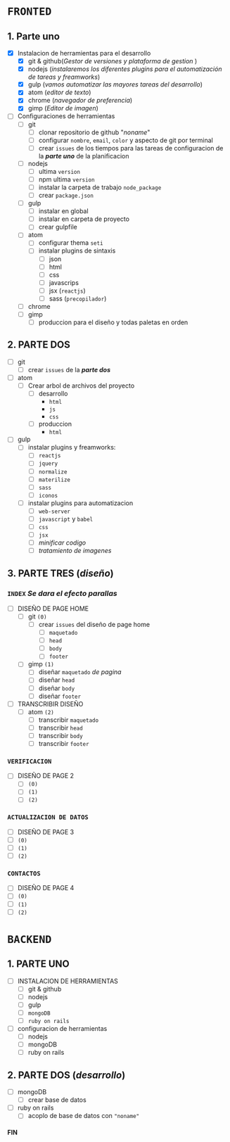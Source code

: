 # `FRONTED`
## __1. Parte uno__

  - [x] Instalacion de herramientas para el desarrollo
    - [x] git & github(_Gestor de versiones y plataforma de gestion_ )
    - [x] nodejs (_instalaremos los diferentes plugins para el automatización de tareas y freamworks_)
    - [x] gulp (_vamos automatizar las mayores tareas del desarrollo_)
    - [x] atom (_editor de texto_)
    - [x] chrome (_navegador de preferencia_)
    - [x] gimp (_Editor de imagen_)

  - [ ] Configuraciones de herramientas
    - [ ] git
      - [ ] clonar repositorio de github "_noname_"
      - [ ] configurar `nombre`, `email`, `color` y aspecto de git por terminal
      - [ ] crear `issues` de los tiempos para las tareas de configuracion de la **_parte uno_** de la planificacion
    - [ ] nodejs
      - [ ] ultima `version`
      - [ ] npm ultima `version`
      - [ ] instalar la carpeta de trabajo `node_package`
      - [ ] crear `package.json`
    - [ ] gulp
      - [ ] instalar en global
      - [ ] instalar en carpeta de proyecto
      - [ ] crear gulpfile
    - [ ] atom
      - [ ] configurar thema `seti`
      - [ ] instalar plugins de sintaxis
        - [ ] json
        - [ ] html
        - [ ] css
        - [ ] javascrips
        - [ ] jsx (`reactjs`)
        - [ ] sass (`precopilador`)
    - [ ] chrome
    - [ ] gimp
      - [ ] produccion para el diseño y todas paletas en orden

## __2. PARTE DOS__

  - [ ] git
    - [ ] crear `issues` de la **_parte dos_**
  - [ ] atom
    - [ ] Crear arbol de archivos del proyecto
      - [ ] desarrollo
        * `html`
        * `js`
        * `css`
      - [ ] produccion
        * `html`
  - [ ] gulp
    - [ ] instalar plugins y freamworks:
      - [ ] `reactjs`
      - [ ] `jquery`
      - [ ] `normalize`
      - [ ] `materilize`
      - [ ] `sass`
      - [ ] `iconos`
    - [ ] instalar plugins para automatizacion
      - [ ] `web-server`
      - [ ] `javascript` y `babel`
      - [ ] `css`
      - [ ] `jsx`
      - [ ] _minificar codigo_
      - [ ] _tratamiento de imagenes_

## __3. PARTE TRES (_diseño_)__
### __`INDEX` *Se dara el efecto parallas*__
  - [ ] DISEÑO DE PAGE HOME
    - [ ] git `(0)`
      - [ ] crear `issues` del diseño de page home
        - [ ] `maquetado`
        - [ ] `head`
        - [ ] `body`
        - [ ] `footer`
    - [ ] gimp `(1)`
      - [ ] diseñar `maquetado` _de pagina_
      - [ ] diseñar `head`
      - [ ] diseñar `body`
      - [ ] diseñar `footer`
  - [ ] TRANSCRIBIR DISEÑO
    - [ ] atom `(2)`
      - [ ] transcribir `maquetado`
      - [ ] transcribir `head`
      - [ ] transcribir `body`
      - [ ] transcribir `footer`

### __`VERIFICACION`__
  - [ ] DISEÑO DE PAGE 2
    - [ ] `(0)`
    - [ ] `(1)`
    - [ ] `(2)`

### __`ACTUALIZACION DE DATOS`__
  - [ ] DISEÑO DE PAGE 3
  - [ ] `(0)`
  - [ ] `(1)`
  - [ ] `(2)`

### __`CONTACTOS`__
  - [ ] DISEÑO DE PAGE 4
  - [ ] `(0)`
  - [ ] `(1)`
  - [ ] `(2)`

# `BACKEND`

## __1. PARTE UNO__
  - [ ] INSTALACION DE HERRAMIENTAS
    - [ ] git & github
    - [ ] nodejs
    - [ ] gulp
    - [ ] `mongoDB`
    - [ ] `ruby on rails`
  - [ ] configuracion de herramientas
    - [ ] nodejs
    - [ ] mongoDB
    - [ ] ruby on rails

## __2. PARTE DOS (_desarrollo_)__
  - [ ] mongoDB
    - [ ] crear base de datos
  - [ ] ruby on rails
    - [ ] acoplo de base de datos con `"noname"`

#### FIN
